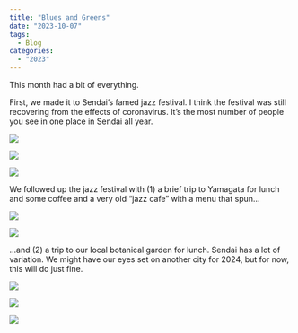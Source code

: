 ```yaml
---
title: "Blues and Greens"
date: "2023-10-07"
tags: 
  - Blog
categories: 
  - "2023"
---
```


This month had a bit of everything.

First, we made it to Sendai’s famed jazz festival. I think the festival was still recovering from the effects of coronavirus. It’s the most number of people you see in one place in Sendai all year.

![](images/DSCF6723.jpg)

![](images/DSCF6729.jpg)

![](images/DSCF6721.jpg)

We followed up the jazz festival with (1) a brief trip to Yamagata for lunch and some coffee and a very old “jazz cafe” with a menu that spun…

![](images/DSCF6841.jpg)

![](images/DSCF6846.jpg)

…and (2) a trip to our local botanical garden for lunch. Sendai has a lot of variation. We might have our eyes set on another city for 2024, but for now, this will do just fine.

![](images/DSCF6936.jpg)

![](images/DSCF6944.jpg)

![](images/DSCF6969.jpg)
